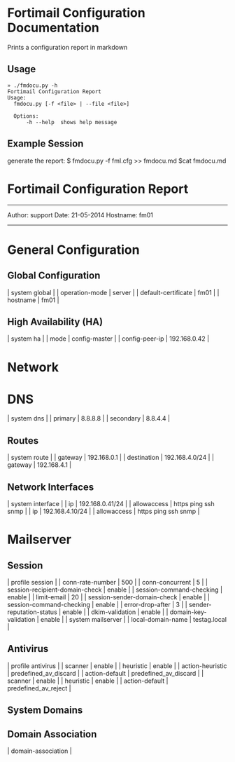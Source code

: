# Fortimail Configuration Documentation
Prints a configuration report in markdown

## Usage
    » ./fmdocu.py -h
    Fortimail Configuration Report
    Usage:
      fmdocu.py [-f <file> | --file <file>]
      
      Options:
          -h --help  shows help message

## Example Session
generate the report: 
$ fmdocu.py -f fml.cfg >> fmdocu.md
$cat fmdocu.md

# Fortimail Configuration Report
----
Author: support
Date: 21-05-2014
Hostname: fm01

----
    
# General Configuration
## Global Configuration
|  system global |
| operation-mode | server |
| default-certificate | fm01 |
| hostname | fm01 |
## High Availability (HA)
|  system ha |
| mode | config-master |
| config-peer-ip | 192.168.0.42  |
# Network
# DNS
|  system dns |
| primary | 8.8.8.8 |
| secondary | 8.8.4.4 |
## Routes
|  system route |
| gateway | 192.168.0.1 |
| destination | 192.168.4.0/24 |
| gateway | 192.168.4.1 |
## Network Interfaces
|  system interface |
| ip | 192.168.0.41/24 |
| allowaccess | https ping ssh snmp  |
| ip | 192.168.4.10/24 |
| allowaccess | https ping ssh snmp  |
# Mailserver
## Session
|  profile session |
| conn-rate-number | 500 |
| conn-concurrent | 5 |
| session-recipient-domain-check | enable  |
| session-command-checking | enable  |
| limit-email | 20 |
| session-sender-domain-check | enable  |
| session-command-checking | enable  |
| error-drop-after | 3 |
| sender-reputation-status | enable  |
| dkim-validation | enable  |
| domain-key-validation | enable  |
|  system mailserver |
| local-domain-name | testag.local |
## Antivirus
|  profile antivirus |
| scanner | enable  |
| heuristic | enable  |
| action-heuristic | predefined_av_discard |
| action-default | predefined_av_discard |
| scanner | enable  |
| heuristic | enable  |
| action-default | predefined_av_reject |
## System Domains
## Domain Association
|   domain-association |
